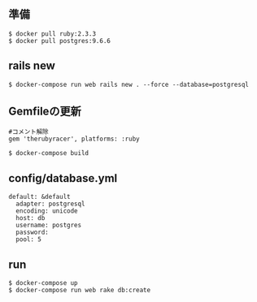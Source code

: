 ## 準備

    $ docker pull ruby:2.3.3
    $ docker pull postgres:9.6.6

## rails new
    $ docker-compose run web rails new . --force --database=postgresql

## Gemfileの更新
    #コメント解除
    gem 'therubyracer', platforms: :ruby

    $ docker-compose build

## config/database.yml
    default: &default
      adapter: postgresql
      encoding: unicode
      host: db
      username: postgres
      password:
      pool: 5

## run
    $ docker-compose up
    $ docker-compose run web rake db:create

